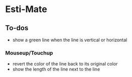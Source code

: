# Esti-Mate

## To-dos

- show a green line when the line is vertical or horizontal

### Mouseup/Touchup

- revert the color of the line back to its original color
- show the length of the line next to the line
